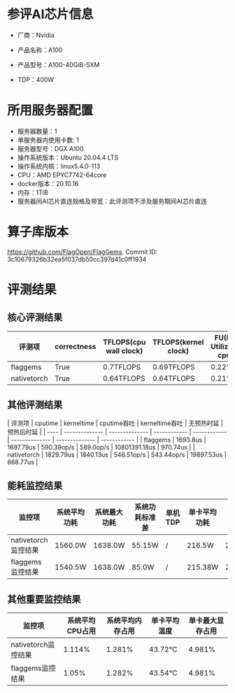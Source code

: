 # 参评AI芯片信息

* 厂商：Nvidia

* 产品名称：A100
* 产品型号：A100-40GiB-SXM
* TDP：400W

# 所用服务器配置

* 服务器数量：1
* 单服务器内使用卡数: 1
* 服务器型号：DGX A100
* 操作系统版本：Ubuntu 20.04.4 LTS
* 操作系统内核：linux5.4.0-113
* CPU：AMD EPYC7742-64core
* docker版本：20.10.16
* 内存：1TiB
* 服务器间AI芯片直连规格及带宽：此评测项不涉及服务期间AI芯片直连

# 算子库版本

https://github.com/FlagOpen/FlagGems. Commit ID: 3c10679326b32ea5f037db50cc397d41c0ff1934

# 评测结果

## 核心评测结果

| 评测项  | correctness | TFLOPS(cpu wall clock) | TFLOPS(kernel clock) | FU(FLOPS Utilization)-cputime | FU-kerneltime |
| ---- | -------------- | -------------- | ------------ | ------ | ----- |
| flaggems | True    | 0.7TFLOPS       | 0.69TFLOPS        | 0.22% | 0.22% |
| nativetorch | True    | 0.64TFLOPS      | 0.64TFLOPS      | 0.21%      | 0.21%    |

## 其他评测结果

| 评测项  | cputime | kerneltime | cputime吞吐 | kerneltime吞吐 | 无预热时延 | 预热后时延 |
| ---- | -------------- | -------------- | ------------ | ------------ | -------------- | -------------- | ------------ |
| flaggems | 1693.8us       | 1697.79us        | 590.39op/s | 589.0op/s | 10801391.18us | 970.74us |
| nativetorch | 1829.79us       | 1840.13us        | 546.51op/s | 543.44op/s | 19897.53us | 868.77us |

## 能耗监控结果

| 监控项  | 系统平均功耗  | 系统最大功耗  | 系统功耗标准差 | 单机TDP | 单卡平均功耗 | 单卡最大功耗 | 单卡功耗标准差 | 单卡TDP |
| ---- | ------- | ------- | ------- | ----- | ------------ | ------------ | ------------- | ----- |
| nativetorch监控结果 | 1560.0W | 1638.0W | 55.15W   | /     | 216.5W       | 243.0W      | 23.82W        | 400W  |
| flaggems监控结果 | 1540.5W | 1638.0W | 85.0W   | /     | 215.38W       | 244.0W      | 20.98W        | 400W  |

## 其他重要监控结果

| 监控项  | 系统平均CPU占用 | 系统平均内存占用 | 单卡平均温度 | 单卡最大显存占用 |
| ---- | --------- | -------- | ------------ | -------------- |
| nativetorch监控结果 | 1.114%    | 1.281%   | 43.72°C       | 4.981%        |
| flaggems监控结果 | 1.05%    | 1.282%   | 43.54°C       | 4.981%        |

